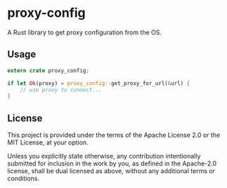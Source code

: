 # proxy-config
A Rust library to get proxy configuration from the OS.

## Usage

```Rust
extern crate proxy_config;

if let Ok(proxy) = proxy_config::get_proxy_for_url(&url) {
    // use proxy to connect...
}
```

## License

This project is provided under the terms of the Apache License 2.0 or the MIT License, at your option.

Unless you explicitly state otherwise, any contribution intentionally submitted for inclusion in the work by you, as defined in the Apache-2.0 license, shall be dual licensed as above, without any additional terms or conditions.
